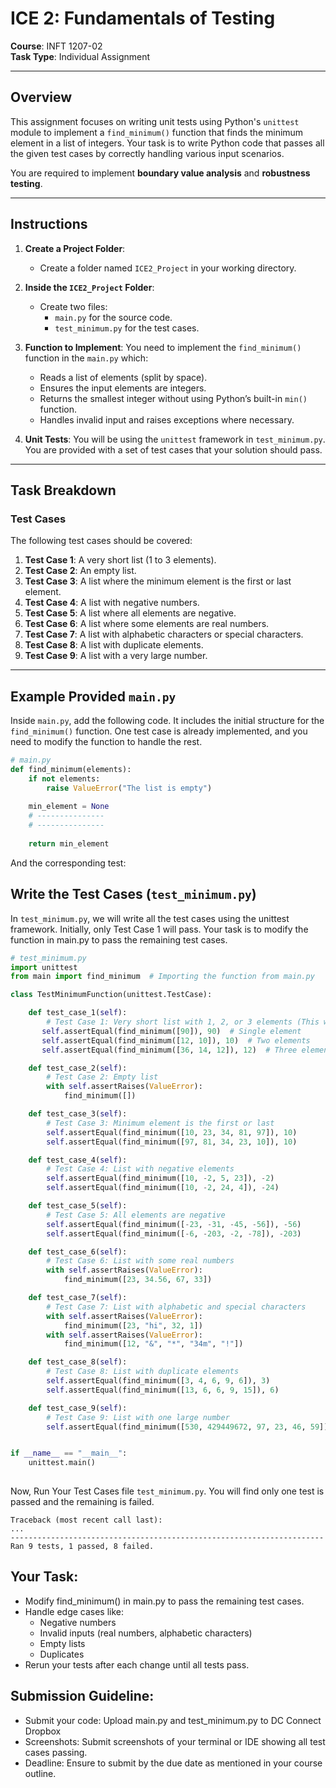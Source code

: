 # ICE 2: Fundamentals of Testing

**Course**: INFT 1207-02  
**Task Type**: Individual Assignment

---

## Overview

This assignment focuses on writing unit tests using Python's `unittest` module to implement a `find_minimum()` function that finds the minimum element in a list of integers. Your task is to write Python code that passes all the given test cases by correctly handling various input scenarios.

You are required to implement **boundary value analysis** and **robustness testing**.

---

## Instructions

1. **Create a Project Folder**:
   - Create a folder named `ICE2_Project` in your working directory.
   
2. **Inside the `ICE2_Project` Folder**:
   - Create two files: 
     - `main.py` for the source code.
     - `test_minimum.py` for the test cases.
3. **Function to Implement**: You need to implement the `find_minimum()` function in the `main.py` which:
    - Reads a list of elements (split by space).
    - Ensures the input elements are integers.
    - Returns the smallest integer without using Python’s built-in `min()` function.
    - Handles invalid input and raises exceptions where necessary.
4. **Unit Tests**: You will be using the `unittest` framework in `test_minimum.py`. You are provided with a set of test cases that your solution should pass.

---

## Task Breakdown

### Test Cases

The following test cases should be covered:

1. **Test Case 1**: A very short list (1 to 3 elements).
2. **Test Case 2**: An empty list.
3. **Test Case 3**: A list where the minimum element is the first or last element.
4. **Test Case 4**: A list with negative numbers.
5. **Test Case 5**: A list where all elements are negative.
6. **Test Case 6**: A list where some elements are real numbers.
7. **Test Case 7**: A list with alphabetic characters or special characters.
8. **Test Case 8**: A list with duplicate elements.
9. **Test Case 9**: A list with a very large number.

---

## Example Provided  `main.py`

Inside `main.py`, add the following code. It includes the initial structure for the `find_minimum()` function. One test case is already implemented, and you need to modify the function to handle the rest.

```python
# main.py
def find_minimum(elements):
    if not elements:
        raise ValueError("The list is empty")
    
    min_element = None
    # ---------------
    # ---------------
    
    return min_element
```
And the corresponding test:

## Write the Test Cases (`test_minimum.py`)
In `test_minimum.py`, we will write all the test cases using the unittest framework. Initially, only Test Case 1 will pass. Your task is to modify the function in main.py to pass the remaining test cases.

```python
# test_minimum.py
import unittest
from main import find_minimum  # Importing the function from main.py

class TestMinimumFunction(unittest.TestCase):

    def test_case_1(self):
        # Test Case 1: Very short list with 1, 2, or 3 elements (This will pass)
       self.assertEqual(find_minimum([90]), 90)  # Single element
       self.assertEqual(find_minimum([12, 10]), 10)  # Two elements
       self.assertEqual(find_minimum([36, 14, 12]), 12)  # Three elements

    def test_case_2(self):
        # Test Case 2: Empty list
        with self.assertRaises(ValueError):
            find_minimum([])

    def test_case_3(self):
        # Test Case 3: Minimum element is the first or last
        self.assertEqual(find_minimum([10, 23, 34, 81, 97]), 10)
        self.assertEqual(find_minimum([97, 81, 34, 23, 10]), 10)

    def test_case_4(self):
        # Test Case 4: List with negative elements
        self.assertEqual(find_minimum([10, -2, 5, 23]), -2)
        self.assertEqual(find_minimum([10, -2, 24, 4]), -24)

    def test_case_5(self):
        # Test Case 5: All elements are negative
        self.assertEqual(find_minimum([-23, -31, -45, -56]), -56)
        self.assertEqual(find_minimum([-6, -203, -2, -78]), -203)

    def test_case_6(self):
        # Test Case 6: List with some real numbers
        with self.assertRaises(ValueError):
            find_minimum([23, 34.56, 67, 33])

    def test_case_7(self):
        # Test Case 7: List with alphabetic and special characters
        with self.assertRaises(ValueError):
            find_minimum([23, "hi", 32, 1])
        with self.assertRaises(ValueError):
            find_minimum([12, "&", "*", "34m", "!"])

    def test_case_8(self):
        # Test Case 8: List with duplicate elements
        self.assertEqual(find_minimum([3, 4, 6, 9, 6]), 3)
        self.assertEqual(find_minimum([13, 6, 6, 9, 15]), 6)

    def test_case_9(self):
        # Test Case 9: List with one large number
        self.assertEqual(find_minimum([530, 429449672, 97, 23, 46, 59]), 23)


if __name__ == "__main__":
    unittest.main()
               
```

Now, Run Your Test Cases file `test_minimum.py`. You will find only one test is passed and the remaining is failed.
               
```
Traceback (most recent call last):
...
----------------------------------------------------------------------
Ran 9 tests, 1 passed, 8 failed.
```
## Your Task:
- Modify find_minimum() in main.py to pass the remaining test cases.
- Handle edge cases like:
    - Negative numbers
    - Invalid inputs (real numbers, alphabetic characters)
    - Empty lists
    - Duplicates
- Rerun your tests after each change until all tests pass.
               
## Submission Guideline:
- Submit your code: Upload main.py and test_minimum.py to DC Connect Dropbox
- Screenshots: Submit screenshots of your terminal or IDE showing all test cases passing.
- Deadline: Ensure to submit by the due date as mentioned in your course outline.

  
                                        
